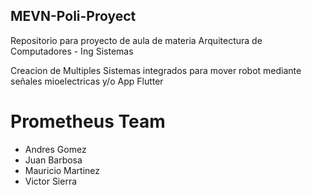 ## MEVN-Poli-Proyect
Repositorio para proyecto de aula de materia Arquitectura de Computadores - Ing Sistemas

Creacion de Multiples Sistemas integrados para mover robot mediante señales mioelectricas y/o App Flutter


# Prometheus Team
- Andres Gomez
- Juan Barbosa
- Mauricio Martinez
- Victor Sierra


